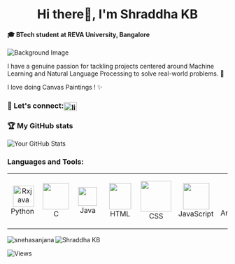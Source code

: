 <!--
**SKB11/SKB11** is a ✨ _special_ ✨ repository because its `README.md` (this file) appears on your GitHub profile.

Here are some ideas to get you started:

- 🔭 I’m currently working on ...
- 🌱 I’m currently learning ...
- 👯 I’m looking to collaborate on ...
- 🤔 I’m looking for help with ...
- 💬 Ask me about ...
- 📫 How to reach me: ...
- 😄 Pronouns: ...
- ⚡ Fun fact: ...
-->

<h1 align="center"> Hi there👋, I'm Shraddha KB</h1>


#### 🎓 BTech student at REVA University, Bangalore

![Background Image](https://media.licdn.com/dms/image/C5616AQHB9eahiUT1hQ/profile-displaybackgroundimage-shrink_350_1400/0/1652429354227?e=1695254400&v=beta&t=r0gB31oU99DWv6Fut4Y2tQc3e_19xhEFaY0-GBwCphM)


I have a genuine passion for tackling projects centered around Machine Learning and Natural Language Processing to solve real-world problems. 🚀

I love doing Canvas Paintings ! ✨

### :email: Let's connect:<a href="https://www.linkedin.com/in/shraddha-kb-261819205/" target="blank"><img align="center" src="https://cdn-icons-png.flaticon.com/512/174/174857.png" alt="linkedin" height="20" width="30" /></a>

### 🏆 My GitHub stats

![Your GitHub Stats](https://github-readme-stats.vercel.app/api?username=SKB11&show_icons=true&theme=tokyonight)
<html>
  <body>
    <h3 align="left">Languages and Tools:</h3>
    <table align="center">
      <tr>
        <!-- Programming Languages -->
        <td align="center" width="85">
          <img src="https://seeklogo.com/images/P/python-logo-A32636CAA3-seeklogo.com.png" width="48" alt="Rxjava"/>
          <br>Python&nbsp;
        </td>
        <td align="center" width="85">
          <img src="https://seeklogo.com/images/C/c-programming-language-logo-9B32D017B1-seeklogo.com.png" width="60"/>
          <br>&nbsp;&nbsp;C&nbsp;&nbsp;
        </td>
        <td align="center" width="85">
          <img src="https://seeklogo.com/images/J/java-logo-7F8B35BAB3-seeklogo.com.png" width="43"/>
          <br>&nbsp;&nbsp;Java&nbsp;&nbsp;
        </td>
        <td align="center" width="85">
          <img src="https://seeklogo.com/images/H/html5-logo-EF92D240D7-seeklogo.com.png" height="60" width="50"/>
          <br>&nbsp;&nbsp;HTML&nbsp;&nbsp;
        </td>
        <td align="center" width="85">
          <img src="https://seeklogo.com/images/C/css-3-logo-AF06D75231-seeklogo.com.png" width="70"/>
          <br>&nbsp;&nbsp;CSS&nbsp;&nbsp;
        </td>
        <td align="center" width="85">
          <img src="https://seeklogo.com/images/J/javascript-js-logo-2949701702-seeklogo.com.png" width="60"/>
          <br>JavaScript
        </td>
        <!-- Tools -->
        <td align="center" width="85">
          <img src="https://seeklogo.com/images/A/android-studio-logo-1EE788C6EC-seeklogo.com.png" width="55"/>
          <br>Android&nbsp;Studio
        </td>
        <td align="center" width="85">
          <img src="https://seeklogo.com/images/V/visual-studio-code-logo-284BC24C39-seeklogo.com.png" width="60"/>
          <br>Visual Studio Code
        </td>
        <!-- Version Control -->
        <td align="center" width="85">
          <img src="https://seeklogo.com/images/G/git-logo-CD8D6F1C09-seeklogo.com.png" width="48" alt="Rxjava"/>
          <br>&nbsp;&nbsp;&nbsp;Git&nbsp;&nbsp;&nbsp;&nbsp;
        </td>
        <!-- Databases -->
        <td align="center" width="85">
          <img src="https://seeklogo.com/images/M/mysql-logo-B047FB7790-seeklogo.com.png" width="60"/>
          <br>&nbsp;&nbsp;&nbsp;MySQL&nbsp;&nbsp;&nbsp;&nbsp;
        </td>
      </tr>
    </table>
  </body>
</html>
<p><img align="left" src="https://github-readme-stats.vercel.app/api/top-langs?username=SKB11&show_icons=true&locale=en&layout=compact" alt="snehasanjana" /></p>
<p><img align="center" src="https://github-readme-streak-stats.herokuapp.com/?user=SKB11&" alt="Shraddha KB" /></p>

![Views](https://komarev.com/ghpvc/?username=SKB11&color=blue&style=flat-square&label=Profile+Views)
